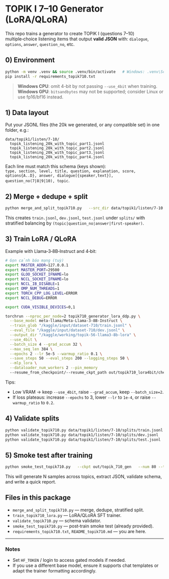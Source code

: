 # TOPIK I 7–10 Generator (LoRA/QLoRA)

This repo trains a generator to create TOPIK I (questions 7–10) multiple‑choice listening items that output **valid JSON** with: `dialogue`, `options`, `answer`, `question_no`, etc.

## 0) Environment
```bash
python -m venv .venv && source .venv/bin/activate   # Windows: .venv\Scripts\activate
pip install -r requirements_topik710.txt
```
> **Windows CPU**: omit 4-bit by not passing `--use_4bit` when training.  
> **Windows GPU**: `bitsandbytes` may not be supported; consider Linux or use fp16/bf16 instead.

## 1) Data layout
Put your JSONL files (the 20k we generated, or any compatible set) in one folder, e.g.:
```
data/topik1/listen/7-10/
  topik_listening_20k_with_topic_part1.jsonl
  topik_listening_20k_with_topic_part2.jsonl
  topik_listening_20k_with_topic_part3.jsonl
  topik_listening_20k_with_topic_part4.jsonl
```
Each line must match this schema (keys shown):  
`type, section, level, title, question, explanation, score, options{A..D}, answer, dialogue[{speaker,text}], question_no(7|8|9|10), topic`.

## 2) Merge + dedupe + split
```bash
python merge_and_split_topik710.py   --src_dir data/topik1/listen/7-10   --out_dir data/topik1/listen/7-10/splits   --ratios 0.9 0.05 0.05 --seed 42
```
This creates `train.jsonl`, `dev.jsonl`, `test.jsonl` under `splits/` with stratified balancing by `(topic|question_no|answer|first-speaker)`.

## 3) Train LoRA / QLoRA
Example with Llama‑3‑8B‑Instruct and 4‑bit:
```bash
# Gọn cảnh báo mạng (tuỳ)
export MASTER_ADDR=127.0.0.1
export MASTER_PORT=29500
export GLOO_SOCKET_IFNAME=lo
export NCCL_SOCKET_IFNAME=lo
export NCCL_IB_DISABLE=1
export OMP_NUM_THREADS=1
export TORCH_CPP_LOG_LEVEL=ERROR
export NCCL_DEBUG=ERROR

export CUDA_VISIBLE_DEVICES=0,1

torchrun --nproc_per_node=2 topik710_generator_lora_ddp.py \
  --base_model meta-llama/Meta-Llama-3-8B-Instruct \
  --train_glob "/kaggle/input/dataset-710/train.jsonl" \
  --eval_file "/kaggle/input/dataset-710/dev.jsonl" \
  --output_dir "/kaggle/working/topik-56-llama3-8b-lora" \
  --use_4bit \
  --batch_size 4 --grad_accum 32 \
  --max_seq_len 384 \
  --epochs 2 --lr 5e-5 --warmup_ratio 0.1 \
  --save_steps 50 --eval_steps 200 --logging_steps 50 \
  --mlp_lora \
  --dataloader_num_workers 2 --pin_memory
  --resume_from_checkpoint/--resume_ckpt_path out/topik710_lora4bit/checkpoint-1200

```
Tips:
- Low VRAM → keep `--use_4bit`, raise `--grad_accum`, keep `--batch_size=2`.
- If loss plateaus: increase `--epochs` to 3, lower `--lr` to `1e-4`, or raise `--warmup_ratio` to `0.2`.

## 4) Validate splits
```bash
python validate_topik710.py data/topik1/listen/7-10/splits/train.jsonl
python validate_topik710.py data/topik1/listen/7-10/splits/dev.jsonl
python validate_topik710.py data/topik1/listen/7-10/splits/test.jsonl
```

## 5) Smoke test after training
```bash
python smoke_test_topik710.py   --ckpt out/topik_710_gen   --num 80 --temperature 0.7   --outfile smoke_topik710_outputs.jsonl   --report smoke_topik710_report.txt
```
This will generate N samples across topics, extract JSON, validate schema, and write a quick report.

## Files in this package
- `merge_and_split_topik710.py` — merge, dedupe, stratified split.
- `train_topik710_lora.py` — LoRA/QLoRA SFT trainer.
- `validate_topik710.py` — schema validator.
- `smoke_test_topik710.py` — post‑train smoke test (already provided).
- `requirements_topik710.txt`, `README_topik710.md` — you are here.

---

### Notes
- Set `HF_TOKEN` / login to access gated models if needed.
- If you use a different base model, ensure it supports chat templates or adapt the trainer formatting accordingly.

